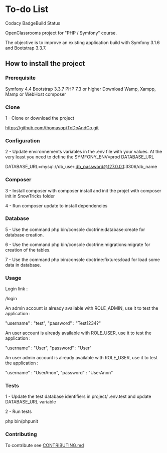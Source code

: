 # To-do List

Codacy BadgeBuild Status

OpenClassrooms project for "PHP / Symfony" course.

The objective is to improve an existing application build with Symfony 3.1.6 and Bootstrap 3.3.7.

## How to install the project

### Prerequisite

Symfony 4.4
Bootstrap 3.3.7
PHP 7.3 or higher
Download Wamp, Xampp, Mamp or WebHost
composer

### Clone

1 - Clone or download the project

https://github.com/thomasop/ToDoAndCo.git

### Configuration

2 - Update environnements variables in the .env file with your values. At the very least you need to define the SYMFONY_ENV=prod DATABASE_URL

DATABASE_URL=mysql://db_user:db_password@127.0.0.1:3306/db_name

### Composer

3 - Install composer with composer install and init the projet with composer init in SnowTricks folder

4 - Run composer update to install dependencies

### Database

5 - Use the command php bin/console doctrine:database:create for database creation.

6 - Use the command php bin/console doctrine:migrations:migrate for creation of the tables.

7 - Use the command php bin/console doctrine:fixtures:load for load some data in database.

### Usage

Login link :

/login

An admin account is already available with ROLE_ADMIN, use it to test the application :

"username" : "test",
"password" : "Test1234?"

An user account is already available with ROLE_USER, use it to test the application :

"username" : "User",
"password" : "User"

An user admin account is already available with ROLE_USER, use it to test the application :

"username" : "UserAnon",
"password" : "UserAnon"

### Tests

1 - Update the test database identifiers in project/ .env.test and update DATABASE_URL variable

2 - Run tests

php bin/phpunit

### Contributing

To contribute see [CONTRIBUTING.md](https://github.com/thomasop/SnowTricks/blob/master/CONTRIBUTING.md)
